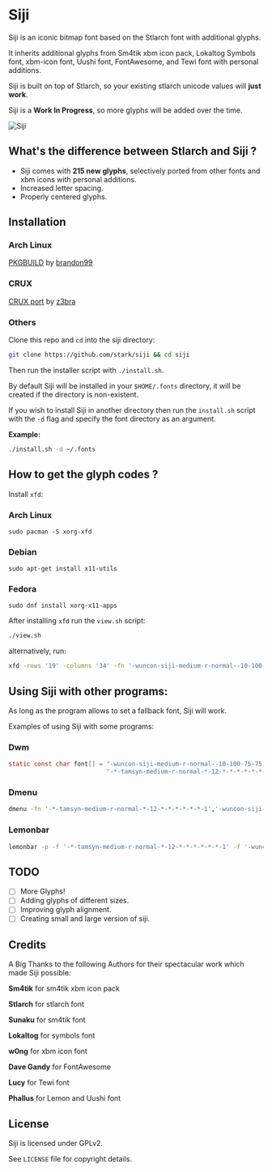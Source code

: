 # Siji

Siji is an iconic bitmap font based on the Stlarch font with additional glyphs.

It inherits additional glyphs from Sm4tik xbm icon pack, Lokaltog Symbols font, xbm-icon font, Uushi font, FontAwesome, and Tewi font with personal additions.

Siji is built on top of Stlarch, so your existing stlarch unicode values will **just work**.

Siji is a **Work In Progress**, so more glyphs will be added over the time.

![Siji](preview.png "Preview of Siji")

## What's the difference between Stlarch and Siji ?

- Siji comes with **215 new glyphs**, selectively ported from other fonts and xbm icons with personal additions.
- Increased letter spacing.
- Properly centered glyphs.

## Installation

### Arch Linux

[PKGBUILD](https://aur.archlinux.org/packages/siji-git) by [brandon99](https://github.com/brandon099)

### CRUX

[CRUX port](http://dl.z3bra.org/crux/v3.2/siji-font/) by [z3bra](http://z3bra.org/)

### Others

Clone this repo and `cd` into the siji directory:

```sh
git clone https://github.com/stark/siji && cd siji
```

Then run the installer script with `./install.sh`.

By default Siji will be installed in your `$HOME/.fonts` directory, it will be created if the directory is non-existent.

If you wish to install Siji in another directory then run the `install.sh` script with the `-d` flag and specify the font directory as an argument.

**Example:**

```sh
./install.sh -d ~/.fonts
```

## How to get the glyph codes ?

Install `xfd`:

### Arch Linux
```
sudo pacman -S xorg-xfd
```

### Debian
```
sudo apt-get install x11-utils
```

### Fedora
```
sudo dnf install xorg-x11-apps
```

After installing `xfd` run the `view.sh` script:

```sh
./view.sh
```

alternatively, run:

```sh
xfd -rows '19' -columns '34' -fn '-wuncon-siji-medium-r-normal--10-100-75-75-c-80-iso10646-1'
```

## Using Siji with other programs:

As long as the program allows to set a fallback font, Siji will work.

Examples of using Siji with some programs:

### Dwm

```C
static const char font[] = "-wuncon-siji-medium-r-normal--10-100-75-75-c-80-iso10646-1" ","  /* For Iconic Glyphs */
                           "-*-tamsyn-medium-r-normal-*-12-*-*-*-*-*-*-1";                   /* For Normal Text */
```

### Dmenu

```sh
dmenu -fn '-*-tamsyn-medium-r-normal-*-12-*-*-*-*-*-*-1','-wuncon-siji-medium-r-normal--10-100-75-75-c-80-iso10646-1'
```

### Lemonbar

```sh
lemonbar -p -f '-*-tamsyn-medium-r-normal-*-12-*-*-*-*-*-*-1' -f '-wuncon-siji-medium-r-normal--10-100-75-75-c-80-iso10646-1'
```

## TODO

- [ ] More Glyphs!
- [ ] Adding glyphs of different sizes.
- [ ] Improving glyph alignment.
- [ ] Creating small and large version of siji.

## Credits

A Big Thanks to the following Authors for their spectacular work which made Siji possible:

**Sm4tik** for sm4tik xbm icon pack

**Stlarch** for stlarch font

**Sunaku** for sm4tik font

**Lokaltog** for symbols font

**w0ng** for xbm icon font

**Dave Gandy** for FontAwesome

**Lucy** for Tewi font

**Phallus** for Lemon and Uushi font

## License

Siji is licensed under GPLv2.

See `LICENSE` file for copyright details.
